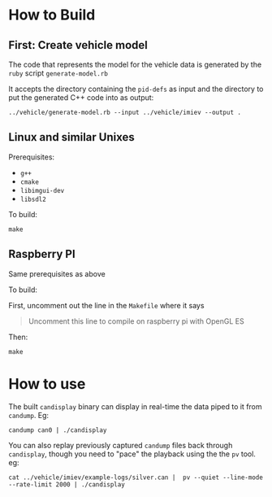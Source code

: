 
# How to Build


## First: Create vehicle model

The code that represents the model for the vehicle data
is generated by the `ruby` script `generate-model.rb`

It accepts the directory containing the `pid-defs` as
input and the directory to put the generated C++ code into as output:
```
../vehicle/generate-model.rb --input ../vehicle/imiev --output .
```


## Linux and similar Unixes

Prerequisites:
* `g++`
* `cmake`
* `libimgui-dev`
* `libsdl2`

To build:
```
make
```

## Raspberry PI


Same prerequisites as above

To build:

First, uncomment out the line in the `Makefile` where it says
> Uncomment this line to compile on raspberry pi with OpenGL ES

Then:
```
make
```

# How to use

The built `candisplay` binary can display
in real-time the data piped to it from `candump`. Eg:

```
candump can0 | ./candisplay
```


You can also replay previously captured `candump` files
back through `candisplay`, though you need to "pace"
the playback using the the `pv` tool. eg:

```
cat ../vehicle/imiev/example-logs/silver.can |  pv --quiet --line-mode  --rate-limit 2000 | ./candisplay
```